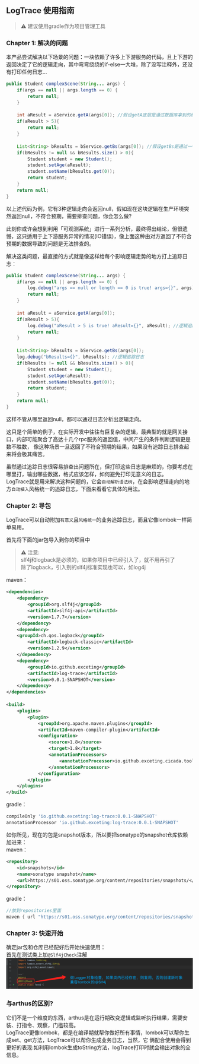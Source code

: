 ## LogTrace 使用指南
> ⚠️ 建议使用gradle作为项目管理工具
### Chapter 1: 解决的问题
本产品尝试解决以下场景的问题：一块依赖了许多上下游服务的代码，且上下游的返回决定了它的逻辑走向，其中弯弯绕绕的if-else一大堆，除了没写注释外，还没有打印任何日志...
```java
public Student complexScene(String... args) {
    if(args == null || args.length == 0) {
        return null;
    }

    int aResult = aService.getA(args[0]); //假设getA底层是通过数据库拿到的结果
    if(aResult > 5){
        return null;
    }

    List<String> bResults = bService.getBs(args[0]); //假设getBs是通过一个rpc服务拿到的结果
    if(bResults != null && bResults.size() > 0){
        Student student = new Student();
        student.setAge(aResult);
        student.setName(bResults.get(0));
        return student;
    }
    return null;
}
```
以上述代码为例，它有3种逻辑走向会返回null，假如现在这块逻辑在生产环境突然返回null，不符合预期，需要排查问题，你会怎么做? 

此刻你或许会想到利用「可观测系统」进行一系列分析，最终得出结论，但很遗憾，这只适用于上下游服务异常的情况(IO错误)，像上面这种由对方返回了不符合预期的数据导致的问题是无法排查的。

解决这类问题，最直接的方式就是像这样给每个影响逻辑走势的地方打上追踪日志：
```java
public Student complexScene(String... args) {
    if(args == null || args.length == 0) {
        log.debug("args == null or length == 0 is true! args={}", args); //逻辑追踪日志
        return null;
    }

    int aResult = aService.getA(args[0]);
    if(aResult > 5){
        log.debug("aResult > 5 is true! aResult={}", aResult); //逻辑追踪日志
        return null;
    }

    List<String> bResults = bService.getBs(args[0]);
    log.debug("bResults={}", bResults); //逻辑追踪日志
    if(bResults != null && bResults.size() > 0){
        Student student = new Student();
        student.setAge(aResult);
        student.setName(bResults.get(0));
        return student;
    }
    return null;
}
```
这样不管从哪里返回null，都可以通过日志分析出逻辑走向。

这只是个简单的例子，在实际开发中往往有巨复杂的逻辑，最典型的就是网关接口，内部可能聚合了高达十几个rpc服务的返回值，中间产生的条件判断逻辑更是数不胜数，
像这种场景一旦返回了不符合预期的结果，如果没有追踪日志排查起来将会极其痛苦。

虽然通过追踪日志很容易排查出问题所在，但打印这些日志是麻烦的，你要考虑在哪里打，输出哪些数据，格式应该怎样，如何避免打印无意义的日志。
<br/>LogTrace就是用来解决这种问题的，它会`自动解析语法树`，在会影响逻辑走向的地方`自动植入`风格统一的追踪日志，下面来看看它具体的用法。
### Chapter 2: 导包
LogTrace可以自动附加`有意义`且`风格统一`的业务追踪日志，而且它像lombok一样简单易用。

首先将下面的jar包导入到你的项目中
> ⚠️ 注意: 
> <br/>slf4j和logback是必须的，如果你项目中已经引入了，就不用再引了
> <br/>除了logback，引入别的slf4j标准实现也可以，如log4j

maven：
```xml
<dependencies>
    <dependency>
        <groupId>org.slf4j</groupId>
        <artifactId>slf4j-api</artifactId>
        <version>1.7.7</version>
    </dependency>
    <dependency>
    <groupId>ch.qos.logback</groupId>
        <artifactId>logback-classic</artifactId>
        <version>1.2.9</version>
    </dependency>
    <dependency>
        <groupId>io.github.exceting</groupId>
        <artifactId>log-trace</artifactId>
        <version>0.0.1-SNAPSHOT</version>
    </dependency>
</dependencies>

<build>
    <plugins>
        <plugin>
            <groupId>org.apache.maven.plugins</groupId>
            <artifactId>maven-compiler-plugin</artifactId>
            <configuration>
                <source>1.8</source>
                <target>1.8</target>
                <annotationProcessors>
                    <annotationProcessor>io.github.exceting.cicada.tools.logtrace.LogTraceProcessor</annotationProcessor>
                </annotationProcessors>
            </configuration>
        </plugin>
    </plugins>
</build>
```
gradle：
```groovy
compileOnly 'io.github.exceting:log-trace:0.0.1-SNAPSHOT'
annotationProcessor 'io.github.exceting:log-trace:0.0.1-SNAPSHOT'
```
如你所见，现在的包是snapshot版本，所以要把sonatype的snapshot仓库依赖加进来：
<br/>
maven：
```xml
<repository>
    <id>snapshots</id>
    <name>sonatype snapshot</name>
    <url>https://s01.oss.sonatype.org/content/repositories/snapshots/</url>
</repository>
```
gradle：
```groovy
//放到repositories里面
maven { url "https://s01.oss.sonatype.org/content/repositories/snapshots/" }
```
### Chapter 3: 快速开始
确定jar包和仓库已经配好后开始快速使用：
<br/>首先在测试类上加`@Slf4jCheck`注解
![@Slf4j注解](https://raw.githubusercontent.com/exceting/OSSRH-96790/main/cicada-tools/log-trace/log-trace-01.png)

### 与arthus的区别?
它们不是一个维度的东西，arthus是在运行期改变逻辑或监听执行结果，需要安装、打指令、观察，门槛较高。
<br/>LogTrace更像lombok，都是在编译期就帮你做好所有事情，lombok可以帮你生成set、get方法，LogTrace可以帮你生成业务日志，当然，它 俩配合使用会得到更好的表现:如利用lombok生成toString方法，logTrace打印时就会输出对象的全信息。
